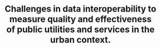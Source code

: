 ---
layout: publication-layout
year: 2012
title: Challenges in data interoperability to measure quality and effectiveness of public utilities and services in the urban context.
description: 12 April, 2012. Brainstorming session, India Conference on Geospatial Technologies and Applications, IIT Bombay. Presented by Bharath M. Palavalli.
link: http://fieldsofview.in/bibtex.php?refname=palavalli12iitb
ide: april22challengesindatainteroperability
tag: presentations
categories: presentations
---